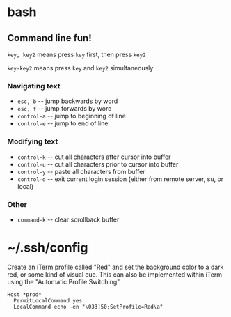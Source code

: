 # bash

## Command line fun!

`key, key2` means press `key` first, then press `key2`

`key-key2` means press `key` and `key2` simultaneously

### Navigating text
* `esc, b` -- jump backwards by word
* `esc, f` -- jump forwards by word
* `control-a` -- jump to beginning of line
* `control-e` -- jump to end of line

### Modifying text
* `control-k` -- cut all characters after cursor into buffer
* `control-u` -- cut all characters prior to cursor into buffer
* `control-y` -- paste all characters from buffer
* `control-d` -- exit current login session (either from remote server, su, or local)

### Other
* `command-k` -- clear scrollback buffer

# ~/.ssh/config

Create an iTerm profile called "Red" and set the background color to a dark red, or some kind of visual cue. This can also be implemented within iTerm using the "Automatic Profile Switching" 
```
Host *prod*
  PermitLocalCommand yes
  LocalCommand echo -en "\033]50;SetProfile=Red\a"
```
